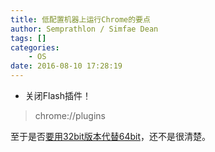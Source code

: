 ```yaml
---
title: 低配置机器上运行Chrome的要点
author: Semprathlon / Simfae Dean
tags: []
categories:
	- OS
date: 2016-08-10 17:28:19
---
```

* 关闭Flash插件！

> chrome://plugins

至于是否[要用32bit版本代替64bit](https://www.zhihu.com/question/36309488)，还不是很清楚。